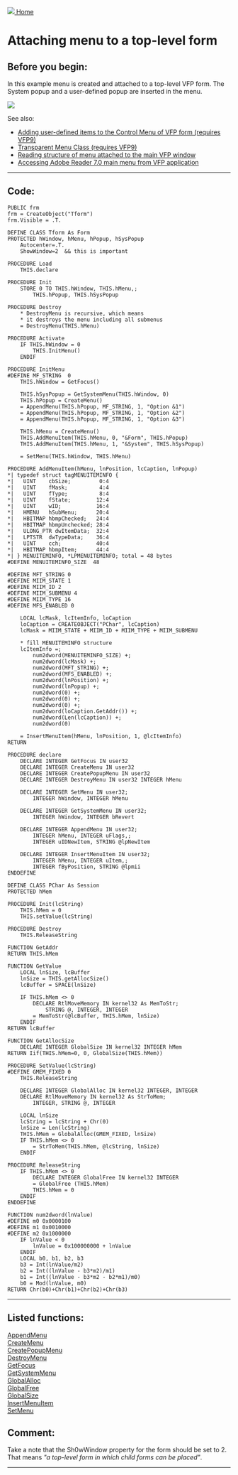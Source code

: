 [<img src="../images/home.png"> Home ](https://github.com/VFPX/Win32API)  

# Attaching menu to a top-level form

## Before you begin:
In this example menu is created and attached to a top-level VFP form. The System popup and a user-defined popup are inserted in the menu.  

![](../images/toplevelmenu.png)  

See also:

* [Adding user-defined items to the Control Menu of VFP form (requires VFP9)](sample_512.md)  
* [Transparent Menu Class (requires VFP9) ](sample_496.md)  
* [Reading structure of menu attached to the main VFP window ](sample_337.md)  
* [Accessing Adobe Reader 7.0 main menu from VFP application](sample_495.md)  

  
***  


## Code:
```foxpro  
PUBLIC frm
frm = CreateObject("Tform")
frm.Visible = .T.

DEFINE CLASS Tform As Form
PROTECTED hWindow, hMenu, hPopup, hSysPopup
	Autocenter=.T.
	ShowWindow=2  && this is important

PROCEDURE Load
	THIS.declare

PROCEDURE Init
	STORE 0 TO THIS.hWindow, THIS.hMenu,;
		THIS.hPopup, THIS.hSysPopup

PROCEDURE Destroy
	* DestroyMenu is recursive, which means
	* it destroys the menu including all submenus
	= DestroyMenu(THIS.hMenu)

PROCEDURE Activate
	IF THIS.hWindow = 0
		THIS.InitMenu()
	ENDIF

PROCEDURE InitMenu
#DEFINE MF_STRING  0
	THIS.hWindow = GetFocus()

	THIS.hSysPopup = GetSystemMenu(THIS.hWindow, 0)
	THIS.hPopup = CreateMenu()
	= AppendMenu(THIS.hPopup, MF_STRING, 1, "Option &1")
	= AppendMenu(THIS.hPopup, MF_STRING, 1, "Option &2")
	= AppendMenu(THIS.hPopup, MF_STRING, 1, "Option &3")

	THIS.hMenu = CreateMenu()
	THIS.AddMenuItem(THIS.hMenu, 0, "&Form", THIS.hPopup)
	THIS.AddMenuItem(THIS.hMenu, 1, "&System", THIS.hSysPopup)

	= SetMenu(THIS.hWindow, THIS.hMenu)

PROCEDURE AddMenuItem(hMenu, lnPosition, lcCaption, lnPopup)
*| typedef struct tagMENUITEMINFO {
*|   UINT    cbSize;         0:4
*|   UINT    fMask;          4:4
*|   UINT    fType;          8:4
*|   UINT    fState;        12:4
*|   UINT    wID;           16:4
*|   HMENU   hSubMenu;      20:4
*|   HBITMAP hbmpChecked;   24:4
*|   HBITMAP hbmpUnchecked; 28:4
*|   ULONG_PTR dwItemData;  32:4
*|   LPTSTR  dwTypeData;    36:4
*|   UINT    cch;           40:4
*|   HBITMAP hbmpItem;      44:4
*| } MENUITEMINFO, *LPMENUITEMINFO; total = 48 bytes
#DEFINE MENUITEMINFO_SIZE  48

#DEFINE MFT_STRING 0
#DEFINE MIIM_STATE 1
#DEFINE MIIM_ID 2
#DEFINE MIIM_SUBMENU 4
#DEFINE MIIM_TYPE 16
#DEFINE MFS_ENABLED 0

	LOCAL lcMask, lcItemInfo, loCaption
	loCaption = CREATEOBJECT("PChar", lcCaption)
	lcMask = MIIM_STATE + MIIM_ID + MIIM_TYPE + MIIM_SUBMENU

	* fill MENUITEMINFO structure
	lcItemInfo =;
		num2dword(MENUITEMINFO_SIZE) +;
		num2dword(lcMask) +;
		num2dword(MFT_STRING) +;
		num2dword(MFS_ENABLED) +;
		num2dword(lnPosition) +;
		num2dword(lnPopup) +;
		num2dword(0) +;
		num2dword(0) +;
		num2dword(0) +;
		num2dword(loCaption.GetAddr()) +;
		num2dword(Len(lcCaption)) +;
		num2dword(0)

	= InsertMenuItem(hMenu, lnPosition, 1, @lcItemInfo)
RETURN

PROCEDURE declare
	DECLARE INTEGER GetFocus IN user32
	DECLARE INTEGER CreateMenu IN user32
	DECLARE INTEGER CreatePopupMenu IN user32
	DECLARE INTEGER DestroyMenu IN user32 INTEGER hMenu

	DECLARE INTEGER SetMenu IN user32;
		INTEGER hWindow, INTEGER hMenu

	DECLARE INTEGER GetSystemMenu IN user32;
		INTEGER hWindow, INTEGER bRevert

	DECLARE INTEGER AppendMenu IN user32;
		INTEGER hMenu, INTEGER uFlags,;
		INTEGER uIDNewItem, STRING @lpNewItem

	DECLARE INTEGER InsertMenuItem IN user32;
		INTEGER hMenu, INTEGER uItem,;
		INTEGER fByPosition, STRING @lpmii
ENDDEFINE

DEFINE CLASS PChar As Session
PROTECTED hMem

PROCEDURE Init(lcString)
	THIS.hMem = 0
	THIS.setValue(lcString)

PROCEDURE Destroy
	THIS.ReleaseString

FUNCTION GetAddr
RETURN THIS.hMem

FUNCTION GetValue
	LOCAL lnSize, lcBuffer
	lnSize = THIS.getAllocSize()
	lcBuffer = SPACE(lnSize)

	IF THIS.hMem <> 0
		DECLARE RtlMoveMemory IN kernel32 As MemToStr;
			STRING @, INTEGER, INTEGER
		= MemToStr(@lcBuffer, THIS.hMem, lnSize)
	ENDIF
RETURN lcBuffer

FUNCTION GetAllocSize
	DECLARE INTEGER GlobalSize IN kernel32 INTEGER hMem
RETURN Iif(THIS.hMem=0, 0, GlobalSize(THIS.hMem))

PROCEDURE SetValue(lcString)
#DEFINE GMEM_FIXED 0
	THIS.ReleaseString

	DECLARE INTEGER GlobalAlloc IN kernel32 INTEGER, INTEGER
	DECLARE RtlMoveMemory IN kernel32 As StrToMem;
		INTEGER, STRING @, INTEGER

	LOCAL lnSize
	lcString = lcString + Chr(0)
	lnSize = Len(lcString)
	THIS.hMem = GlobalAlloc(GMEM_FIXED, lnSize)
	IF THIS.hMem <> 0
		= StrToMem(THIS.hMem, @lcString, lnSize)
	ENDIF

PROCEDURE ReleaseString
	IF THIS.hMem <> 0
		DECLARE INTEGER GlobalFree IN kernel32 INTEGER
		= GlobalFree (THIS.hMem)
		THIS.hMem = 0
	ENDIF
ENDDEFINE

FUNCTION num2dword(lnValue)
#DEFINE m0 0x0000100
#DEFINE m1 0x0010000
#DEFINE m2 0x1000000
	IF lnValue < 0
		lnValue = 0x100000000 + lnValue
	ENDIF
	LOCAL b0, b1, b2, b3
	b3 = Int(lnValue/m2)
	b2 = Int((lnValue - b3*m2)/m1)
	b1 = Int((lnValue - b3*m2 - b2*m1)/m0)
	b0 = Mod(lnValue, m0)
RETURN Chr(b0)+Chr(b1)+Chr(b2)+Chr(b3)  
```  
***  


## Listed functions:
[AppendMenu](../libraries/user32/AppendMenu.md)  
[CreateMenu](../libraries/user32/CreateMenu.md)  
[CreatePopupMenu](../libraries/user32/CreatePopupMenu.md)  
[DestroyMenu](../libraries/user32/DestroyMenu.md)  
[GetFocus](../libraries/user32/GetFocus.md)  
[GetSystemMenu](../libraries/user32/GetSystemMenu.md)  
[GlobalAlloc](../libraries/kernel32/GlobalAlloc.md)  
[GlobalFree](../libraries/kernel32/GlobalFree.md)  
[GlobalSize](../libraries/kernel32/GlobalSize.md)  
[InsertMenuItem](../libraries/user32/InsertMenuItem.md)  
[SetMenu](../libraries/user32/SetMenu.md)  

## Comment:
Take a note that the Sh0wWindow property for the form should be set to 2. That means *"a top-level form in which child forms can be placed"*.   
 
  
***  

